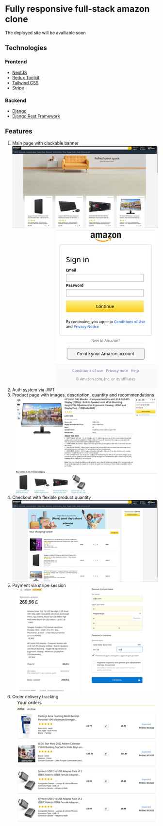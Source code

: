 # Fully responsive full-stack amazon clone
The deployed site will be availiable soon

## Technologies

### Frontend
* [NextJS](https://nextjs.org/)
* [Redux Toolkit](https://redux-toolkit.js.org/)
* [Tailwind CSS](https://tailwindcss.com/)
* [Stripe](https://stripe.com/)

### Backend
* [Django](https://www.djangoproject.com/)
* [Django Rest Framework](https://www.django-rest-framework.org/)

## Features
1. Main page with clackable banner
![Landing page](https://github.com/aboronilov/amazon/blob/master/frontend/public/screenshots/main_page.jpg)
2. Auth system via JWT
![Auth](https://github.com/aboronilov/amazon/blob/master/frontend/public/screenshots/login.jpg)
3. Product page with images, description, quantity and recommendations
![Product](https://github.com/aboronilov/amazon/blob/master/frontend/public/screenshots/product.jpg)
4. Checkout with flexible product quantity
![Checkout](https://github.com/aboronilov/amazon/blob/master/frontend/public/screenshots/checkout.jpg)
5. Payment via stripe session
![Payment](https://github.com/aboronilov/amazon/blob/master/frontend/public/screenshots/payment.jpg)
6. Order delivery tracking
![Payment](https://github.com/aboronilov/amazon/blob/master/frontend/public/screenshots/tracking.jpg)

